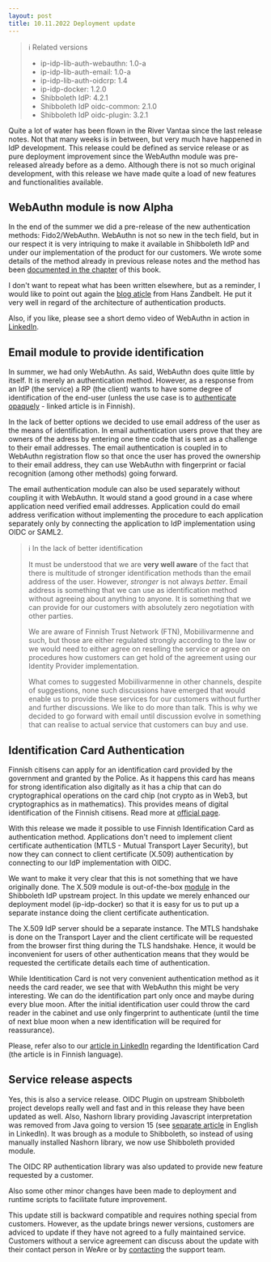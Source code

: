 ```yaml
---
layout: post
title: 10.11.2022 Deployment update
---
```

> ℹ️ Related versions
> * ip-idp-lib-auth-webauthn: 1.0-a
> * ip-idp-lib-auth-email: 1.0-a
> * ip-idp-lib-auth-oidcrp: 1.4
> * ip-idp-docker: 1.2.0
> * Shibboleth IdP: 4.2.1
> * Shibboleth IdP oidc-common: 2.1.0
> * Shibboleth IdP oidc-plugin: 3.2.1

Quite a lot of water has been flown in the River Vantaa since the last release notes. Not that many weeks is in between, but very much have happened in IdP development. This release could be defined as service release or as pure deployment improvement since the WebAuthn module was pre-released already before as a demo. Although there is not so much original development, with this release we have made quite a load of new features and functionalities available.

## WebAuthn module is now Alpha

In the end of the summer we did a pre-release of the new authentication methods: Fido2/WebAuthn. WebAuthn is not so new in the tech field, but in our respect it is very intriquing to make it available in Shibboleth IdP and under our implementation of the product for our customers. We wrote some details of the method already in previous release notes and the method has been [documented in the chapter](/pages/a-general/3-authenticationMethods/#ip-idp-lib-webauthn) of this book.

I don't want to repeat what has been written elsewhere, but as a reminder, I would like to point out again the [blog aticle](https://hanszandbelt.wordpress.com/2022/05/05/a-webauthn-apache-module/) from Hans Zandbelt. He put it very well in regard of the architecture of authentication products.

Also, if you like, please see a short demo video of WebAuthn in action in [LinkedIn](https://www.linkedin.com/posts/karppala_tunnistaminen-oidc-ugcPost-6994282797024587776-Qo2a).

## Email module to provide identification

In summer, we had only WebAuthn. As said, WebAuthn does quite little by itself. It is merely an authentication method. However, as a response from an IdP (the service) a RP (the client) wants to have some degree of identification of the end-user (unless the use case is to [authenticate opaquely](https://www.karilaalo.fi/notes/kayttajan-voi-tunnistaa-identifioimatta) - linked article is in Finnish).

In the lack of better options we decided to use email address of the user as the means of identification. In email authentication users prove that they are owners of the adress by entering one time code that is sent as a challenge to their email addresses. The email authentication is coupled in to WebAuthn registration flow so that once the user has proved the ownership to their email address, they can use WebAuthn with fingerprint or facial recognition (among other methods) going forward.

The email authentication module can also be used separately without coupling it with WebAuthn. It would stand a good ground in a case where application need verified email addresses. Application could do email address verification without implementing the procedure to each application separately only by connecting the application to IdP implementation using OIDC or SAML2.


> ℹ️ In the lack of better identification
>
> It must be understood that we are **very well aware** of the fact that there is multitude of stronger identification methods than the email address of the user. However, *stronger* is not always *better*. Email address is something that we can use as identification method without agreeing about anything to anyone. It is something that we can provide for our customers with absolutely zero negotiation with other parties.
>
> We are aware of Finnish Trust Network (FTN), Mobiilivarmenne and such, but those are either regulated strongly according to the law or we would need to either agree on reselling the service or agree on procedures how customers can get hold of the agreement using our Identity Provider implementation.
>
> What comes to suggested Mobiilivarmenne in other channels, despite of suggestions, none such discussions have emerged that would enable us to provide these services for our customers without further and further discussions. We like to do more than talk. This is why we decided to go forward with email until discussion evolve in something that can realise to actual service that customers can buy and use.

## Identification Card Authentication

Finnish citisens can apply for an identification card provided by the government and granted by the Police. As it happens this card has means for strong identification also digitally as it has a chip that can do cryptographical operations on the card chip (not crypto as in Web3, but cryptographics as in mathematics). This provides means of digital identification of the Finnish citisens. Read more at [official page](https://dvv.fi/en/activation-of-the-citizen-certificate).

With this release we made it possible to use Finnish Identification Card as authentication method. Applications don't need to implement client certificate authentication (MTLS - Mutual Transport Layer Security), but now they can connect to client certificate (X.509) authentication by connecting to our IdP implementation with OIDC.

We want to make it very clear that this is not something that we have originally done. The X.509 module is out-of-the-box [module](https://shibboleth.atlassian.net/wiki/spaces/IDP4/pages/1265631625/X509AuthnConfiguration) in the Shibboleth IdP upstream project. In this update we merely enhanced our deployment model (ip-idp-docker) so that it is easy for us to put up a separate instance doing the client certificate authentication.

The X.509 IdP server should be a separate instance. The MTLS handshake is done on the Transport Layer and the client certificate will be requested from the browser first thing during the TLS handshake. Hence, it would be inconvenient for users of other authentication means that they would be requested the certificate details each time of authentication.

While Identitication Card is not very convenient authentication method as it needs the card reader, we see that with WebAuthn this might be very interesting. We can do the identification part only once and maybe during every blue moon. After the initial identification user could throw the card reader in the cabinet and use only fingerprint to authenticate (until the time of next blue moon when a new identification will be required for reassurance).

Please, refer also to our [article in LinkedIn](https://www.linkedin.com/pulse/suomalainen-henkilökortti-verraton-tunnistusväline-kari-laalo) regarding the Identification Card (the article is in Finnish language).

## Service release aspects

Yes, this is also a service release. OIDC Plugin on upstream Shibboleth project develops really well and fast and in this release they have been updated as well. Also, Nashorn library providing Javascript interpretation was removed from Java going to version 15 (see [separate article](https://www.linkedin.com/pulse/nashorn-removed-kari-laalo) in English in LinkedIn). It was brough as a module to Shibboleth, so instead of using manually installed Nashorn library, we now use Shibboleth provided module.

The OIDC RP authentication library was also updated to provide new feature requested by a customer.

Also some other minor changes have been made to deployment and runtime scripts to facilitate future improvement.

This update still is backward compatible and requires nothing special from customers. However, as the update brings newer versions, customers are adviced to update if they have not agreed to a fully maintained service. Customers without a service agreement can discuss about the update with their contact person in WeAre or by [contacting](https://www.weare.fi/ota-yhteytta/) the support team.